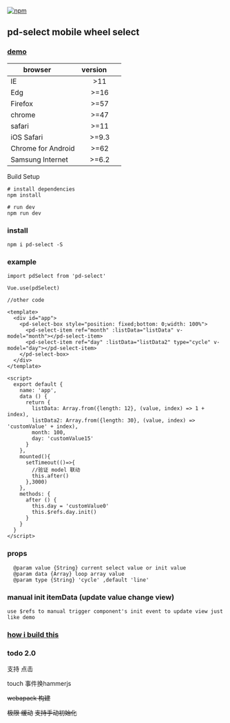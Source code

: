 [![npm](https://img.shields.io/npm/v/pd-select.svg)](https://www.npmjs.com/package/pd-select)

## pd-select mobile wheel select 


### [demo](https://www.k186studio.com/demos/iosPicker/)

| browser       | version       |
| ------------- |:-------------:|
| IE            | >11           |
| Edg           | >=16          |
| Firefox       | >=57          |
| chrome        | >=47          |
| safari        | >=11          |
| iOS Safari    | >=9.3         |
| Chrome for Android    | >=62         |
| Samsung Internet    | >=6.2         |


Build Setup

```
# install dependencies
npm install

# run dev
npm run dev

```
### install
```
npm i pd-select -S

```

### example
```
import pdSelect from 'pd-select'

Vue.use(pdSelect)

//other code

<template>
  <div id="app">
    <pd-select-box style="position: fixed;bottom: 0;width: 100%">
      <pd-select-item ref="month" :listData="listData" v-model="month"></pd-select-item>
      <pd-select-item ref="day" :listData="listData2" type="cycle" v-model="day"></pd-select-item>
    </pd-select-box>
  </div>
</template>

<script>
  export default {
    name: 'app',
    data () {
      return {
        listData: Array.from({length: 12}, (value, index) => 1 + index),
        listData2: Array.from({length: 30}, (value, index) => 'customValue' + index),
        month: 100,
        day: 'customValue15'
      }
    },
    mounted(){
      setTimeout(()=>{
        //验证 model 联动
        this.after()
      },3000)
    },
    methods: {
      after () {
        this.day = 'customValue0'
        this.$refs.day.init()
      }
    }
  }
</script>

```


### props
```
  @param value {String} current select value or init value
  @param data {Array} loop array value
  @param type {String} 'cycle' ,default 'line'
```
 
### manual init itemData (update value change view)   

```
use $refs to manual trigger component's init event to update view just like demo
```



### [how i build this](https://segmentfault.com/a/1190000009276918)


### todo 2.0
支持 点击

touch 事件换hammerjs

~~webapack 构建~~

~~极限 缓动~~
~~支持手动初始化~~
